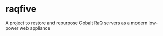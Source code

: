 # raqfive
A project to restore and repurpose Cobalt RaQ servers as a modern low-power web appliance
